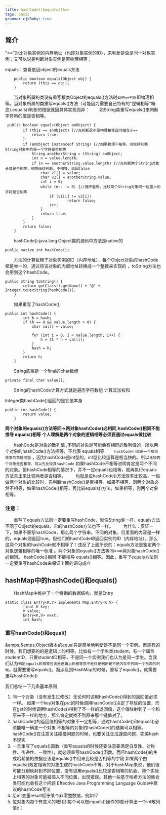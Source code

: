 ```yaml
---
title: hashCode()&equals()&==
tags: basic
grammar_cjkRuby: true
---
```


## 简介
“==”对比对象实例的内存地址（也即对象实例的ID），来判断是否是同一对象实例；又可以说是判断对象实例是否物理相等；

equals：查看底层object的equals方法 

````
	public boolean equals(Object obj) { 
		return (this == obj);
	}
````

&emsp;&emsp;当对象所属的类没有重写根类Object的equals()方法时`调用==判断`即物理相等。当对象所属的类重写equals()方法（可能因为需要自己特有的“逻辑相等”概念).equals()判断的根据就因具体实现而异：
&emsp;&emsp;如String类重写equals()来判断字符串的值是否相等。
````
 public boolean equals(Object anObject) {
        if (this == anObject) {//先判断是不是物理相等此时相当于==
            return true;
        }
        if (anObject instanceof String) {//如果物理不相等，则继续判断String对象中的每一个字符是否相等
            String anotherString = (String) anObject;
            int n = value.length;
            if (n == anotherString.value.length) {//先判断两个String对象长度是否相等，相等继续判断，不相等，返回false
                char v1[] = value;
                char v2[] = anotherString.value;
                int i = 0;
                while (n-- != 0) {//循环遍历，比较两个String对象同一位置上的字符是否相等
                    if (v1[i] != v2[i])
                            return false;
                    i++;
                }
                return true;
            }
        }
        return false;
    }
````
&emsp;&emsp;hashCode():java.lang.Object类的源码中方法是native的

````
public native int hashCode();
````

&emsp;&emsp;方法的计算依赖于对象实例的ID（内存地址），每个Object对象的hashCode都是唯一的，通过将该对象的内部地址转换成一个整数来实现的 ，toString方法也会用到这个hashCode。

````
public String toString() {
        return getClass().getName() + "@" + Integer.toHexString(hashCode());
    }
````

&emsp;&emsp;如果重写了hashCode();

````
public int hashCode() {
        int h = hash;
        if (h == 0 && value.length > 0) {
            char val[] = value;
 
            for (int i = 0; i < value.length; i++) {
                h = 31 * h + val[i];
            }
            hash = h;
        }
        return h;
    }
````

&emsp;&emsp;String底层是一个final的char数组

````
private final char value[];
````

&emsp;&emsp;String的hashCode计算方式就是遍历字符数组 计算其加权和


Integer类hashCode()返回的是它值本身
````
public int hashCode() {
        return value;
    }
````

**两个对象的equals()方法等同->两对象hashCode()必相同,hashCode()相同不能推导 equals()相等**
**个人理解是两个对象的逻辑相等必须要通过equals做比较**

&emsp;&emsp;hashCode是对象的散列值 ,不同的对象是可能会有相同的散列值的，所以两个对象的hashCode()方法相等，不代表 equals相等
&emsp;&emsp;`hashCode()就是一个提高效率的策略问题` ，因为hashCode是int型的，int型比较运算是相当快的。所以`比较两个对象是否相等，可以先比较其hashCode` 如果hashCode不相等说明肯定是两个不同的对象。但hashCode相等的情况下，并不一定equals也相等，就再执行equals方法真正来比较两者是否相等。
&emsp;&emsp;也就是说hashCode()方法效率比较高，一般做两个对象的比较时，先判断hashCode()是否相等。如果不相等，则两个对象必然不相等，如果hashCode()相等，再比较equals()方法，如果相等，则两个对象相等。


### 注意：

&emsp;&emsp;重写了equals方法则一定要重写hashCode，就像String类一样，equals方法不同于Object的equals，它的hashCode方法也不一样。
&emsp;&emsp;为什么：反证一下，如果不重写hashCode，那么两个字符串，不同的对象，但里面的内容是一样的，equals则返回true。但他们的hashCode却返回实例的ID（内存地址）。那么这两个对象的hashCode就不相等了！违反了上面所说的：equals方法是鉴定两个对象逻辑相等的唯一标准 。两个对象的equals()方法等同===>两对象hashCode()必相同。 hashCode()相同 不能推导 equals()相等。因此，重写了equals方法则一定要重写hashCode来保证上面的语句成立

## hashMap中的hashCode()和equals()

&emsp;&emsp;HashMap中维护了一个特别的数据结构，就是Entry

````
static class Entry<K,V> implements Map.Entry<K,V> {
        final K key;
        V value;
        Entry<K,V> next;
        int hash;
````
### 重写hashCode()和equal()
&emps;&emps;Object版本的equal只是简单地判断是不是同一个实例。但是有的时候，我们想要的的是逻辑上的相等。比如有一个学生类student，有一个属性studentID，只要studentID相等，不是同一个实例我们也认为是同一学生。当我们认为`判定equals的相等应该是逻辑上的相等而不是只是判断是不是内存中的同一个东西的时候`，就需要重写equals()。而涉及到HashMap的时候，重写了equals()，就需要重写hashCode()

我们总结一下几条基本原则 
1. 同一个对象（没有发生过修改）无论何时调用hashCode()得到的返回值必须一样。 
如果一个key对象在put的时候调用hashCode()决定了存放的位置，而在get的时候调用hashCode()得到了不一样的返回值，这个值映射到了一个和原来不一样的地方，那么肯定就找不到原来那个键值对了。 
2. hashCode()的返回值相等的对象不一定相等，通过hashCode()和equals()必须能唯一确定一个对象 
不相等的对象的hashCode()的结果可以相等。hashCode()在注意关注碰撞问题的时候，也要关注生成速度问题，完美hash不现实 
3. 一旦重写了equals()函数（重写equals的时候还要注意要满足自反性、对称性、传递性、一致性），就必须重写hashCode()函数。而且hashCode()的生成哈希值的依据应该是equals()中用来比较是否相等的字段 
如果两个由equals()规定相等的对象生成的hashCode不等，对于hashMap来说，他们很可能分别映射到不同位置，没有调用equals()比较是否相等的机会，两个实际上相等的对象可能被插入不同位置，出现错误。其他一些基于哈希方法的集合类可能也会有这个问题 
Effective Java Programming Language Guide中建议的hashCode写法 
1. 给int变量result赋予某个非零整数值，例如17 
2. 位对象内每个有意义的域f(即每个可以做equals()操作的域)计算出一个int散列值c：